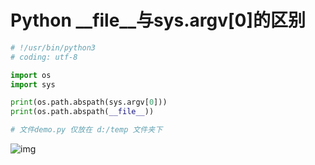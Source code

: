 # Python __file__与sys.argv[0]的区别



```python
# !/usr/bin/python3
# coding: utf-8

import os
import sys

print(os.path.abspath(sys.argv[0]))
print(os.path.abspath(__file__))

# 文件demo.py 仅放在 d:/temp 文件夹下
```

![img](https://img-blog.csdnimg.cn/20201104094912783.bmp)
